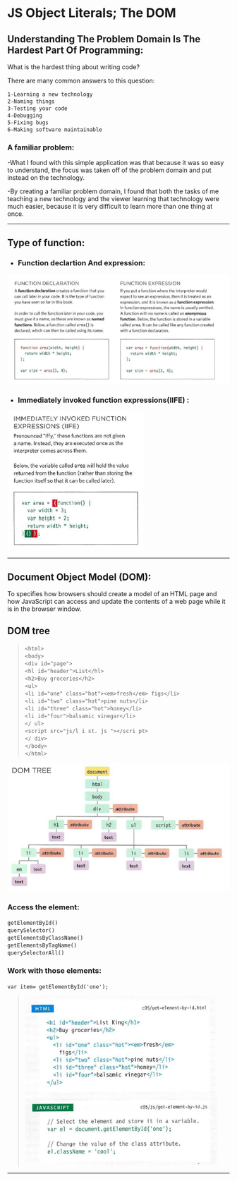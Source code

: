 # JS Object Literals; The DOM
## Understanding The Problem Domain Is The Hardest Part Of Programming:

What is the hardest thing about writing code?

There are many common answers to this question:

    1-Learning a new technology
    2-Naming things
    3-Testing your code
    4-Debugging
    5-Fixing bugs
    6-Making software maintainable

### A familiar problem:

-What I found with this simple application was that because it was so easy to understand, the focus was taken off of the problem domain and put instead on the technology.

-By creating a familiar problem domain, I found that both the tasks of me teaching a new technology and the viewer learning that technology were much easier, because it is very difficult to learn more than one thing at once.

----------------

## Type of function:
- ### Function declartion And expression:


![Function declartion And expression](img/fun01.PNG)

- ### Immediately invoked function expressions(IIFE) :

![invoked function](img/fun02.PNG)





--------------------------


 ## Document Object Model (DOM):

To specifies how browsers should create a model of an HTML page and how JavaScript can access and update the
contents of a web page while it is in the browser window.

## DOM tree 
> `<html>`   
`<body>`   
`<div id="page">`    
`<hl id="header">List</hl>`   
`<h2>Buy groceries</h2>`   
`<ul>`   
`<li id="one" class="hot"><em>fresh</em> figs</li>`    
`<li id="two" class="hot">pine nuts</li>`   
`<li id="three" class="hot">honey</li>`   
`<li id="four">balsamic vinegar</li>`   
`</ ul>`     
`<script src="js/l i st. js "></scri pt>`    
`</ div>`    
`</body>`    
`</html>`   

!["DOM Tree"](img/DOMTree.PNG)

### Access the element:
`getElementById()`   
`querySelector()`  
`getElementsByClassName()`     
`getElementsByTagName()`     
`querySelectorAll()`     


### Work with those elements:

`var item= getElementById('one');`

> !["Work with those elements"](img/DOC01.PNG)

----------------------

